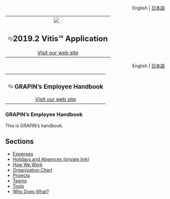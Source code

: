 <div id="readme" class="Box-body readme blob js-code-block-container">
<article class="markdown-body entry-content p-3 p-md-6" itemprop="text">
<p align="right">
English | <a href="/Xilinx/Vitis-Tutorials/blob/master/docs-jp/README.md">日本語</a>
</p>

<table width="100%">
  <tbody><tr width="100%">
    <td align="center"><a target="_blank" rel="noopener noreferrer" href="https://camo.githubusercontent.com/2dbf45c3b9c0ed0cf3d89bfc827eb87994bd0be6/68747470733a2f2f7777772e78696c696e782e636f6d2f636f6e74656e742f64616d2f78696c696e782f696d67732f70726573732f6d656469612d6b6974732f636f72706f726174652f78696c696e782d6c6f676f2e706e67"><img src="https://camo.githubusercontent.com/2dbf45c3b9c0ed0cf3d89bfc827eb87994bd0be6/68747470733a2f2f7777772e78696c696e782e636f6d2f636f6e74656e742f64616d2f78696c696e782f696d67732f70726573732f6d656469612d6b6974732f636f72706f726174652f78696c696e782d6c6f676f2e706e67" width="30%" data-canonical-src="https://www.xilinx.com/content/dam/xilinx/imgs/press/media-kits/corporate/xilinx-logo.png" style="max-width:100%;"></a><h1><a id="user-content-20192-vitis-application-acceleration-development-flow-tutorials" class="anchor" aria-hidden="true" href="#20192-vitis-application-acceleration-development-flow-tutorials"><svg class="octicon octicon-link" viewBox="0 0 16 16" version="1.1" width="16" height="16" aria-hidden="true"><path fill-rule="evenodd" d="M4 9h1v1H4c-1.5 0-3-1.69-3-3.5S2.55 3 4 3h4c1.45 0 3 1.69 3 3.5 0 1.41-.91 2.72-2 3.25V8.59c.58-.45 1-1.27 1-2.09C10 5.22 8.98 4 8 4H4c-.98 0-2 1.22-2 2.5S3 9 4 9zm9-3h-1v1h1c1 0 2 1.22 2 2.5S13.98 12 13 12H9c-.98 0-2-1.22-2-2.5 0-.83.42-1.64 1-2.09V6.25c-1.09.53-2 1.84-2 3.25C6 11.31 7.55 13 9 13h4c1.45 0 3-1.69 3-3.5S14.5 6 13 6z"></path></svg></a>2019.2 Vitis™ Application</h1>
    <a href="https://boring-secretary.surge.sh">Visit our web site</a>
    </td>
 </tr>
 </tbody></table>



  <div id="readme" class="Box-body readme blob js-code-block-container">
    <article class="markdown-body entry-content p-3 p-md-6" itemprop="text"><p align="right">
English | <a href="/Xilinx/Vitis-Tutorials/blob/master/docs-jp/README.md">日本語</a>
</p>
<table width="100%">
  <tbody><tr width="100%">
    <td align="center"><h1><a id="user-content-20192-vitis-application-acceleration-development-flow-tutorials" class="anchor" aria-hidden="true" href="#20192-vitis-application-acceleration-development-flow-tutorials"><svg class="octicon octicon-link" viewBox="0 0 16 16" version="1.1" width="16" height="16" aria-hidden="true"><path fill-rule="evenodd" d="M4 9h1v1H4c-1.5 0-3-1.69-3-3.5S2.55 3 4 3h4c1.45 0 3 1.69 3 3.5 0 1.41-.91 2.72-2 3.25V8.59c.58-.45 1-1.27 1-2.09C10 5.22 8.98 4 8 4H4c-.98 0-2 1.22-2 2.5S3 9 4 9zm9-3h-1v1h1c1 0 2 1.22 2 2.5S13.98 12 13 12H9c-.98 0-2-1.22-2-2.5 0-.83.42-1.64 1-2.09V6.25c-1.09.53-2 1.84-2 3.25C6 11.31 7.55 13 9 13h4c1.45 0 3-1.69 3-3.5S14.5 6 13 6z"></path></svg></a>        GRAPIN’s Employee Handbook        </h1>
    <a href="https://boring-secretary.surge.sh">Visit our web site</a>
    </td>
 </tr>
 </tbody></table>

# GRAPIN’s Employee Handbook
This is GRAPIN’s handbook.

## Sections
* [Expenses](expenses.md)
* [Holidays and Absences (private link)](https://storage.grapin.ch/index.php/f/224530)
* [How We Work](how-we-work.md)
* [Organization Chart](https://github.com/grapin/handbook/blob/master/organization-chart.md)
* [Projects](https://github.com/grapin/handbook/blob/master/projects.md)
* [Teams](https://github.com/grapin/handbook/blob/master/teams.md)
* [Tools](https://github.com/grapin/handbook/blob/master/tools.md)
* [Who Does What?](https://github.com/grapin/handbook/blob/master/who-does-what.md)